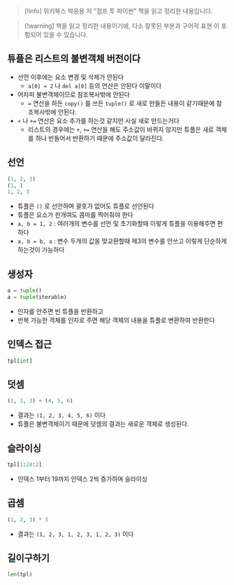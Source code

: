 > [!info] 위키북스 박응용 저 "점프 투 파이썬" 책을 읽고 정리한 내용입니다.

> [!warning] 책을 읽고 정리한 내용이기에, 다소 잘못된 부분과 구어적 표현 이 포함되어 있을 수 있습니다.

## 튜플은 리스트의 불변객체 버전이다

- 선언 이후에는 요소 변경 및 삭제가 안된다
	- `a[0] = 2` 나 `del a[0]` 등의 연산은 안된다 이말이다
- 어차피 불변객체이므로 참조복사밖에 안된다
	- `=` 연산을 하든 `copy()` 를 쓰든 `tuple()` 로 새로 만들든 내용이 같기때문에 참조복사밖에 안된다.
- `+` 나 `+=` 연산은 요소 추가를 하는것 같지만 사실 새로 만드는거다
	- 리스트의 경우에는 `+`, `+=` 연산을 해도 주소값이 바뀌지 않지만 튜플은 새로 객체를 하나 반들어서 반환하기 때문에 주소값이 달라진다.

## 선언

```python
(1, 2, 3)
(1, )
1, 2, 3
```

- 튜플은 `()` 로 선언하며 괄호가 없어도 튜플로 선언된다
- 튜플은 요소가 한개여도 콤마를 찍어줘야 한다
- `a, b = 1, 2` : 여러개의 변수를 선언 및 초기화할때 이렇게 튜플을 이용해주면 편하다
- `a, b = b, a` : 변수 두개의 값을 맞교환할때 제3의 변수를 안쓰고 이렇게 단순하게 하는것이 가능하다

## 생성자

```python
a = tuple()
a = tuple(iterable)
```

- 인자를 안주면 빈 튜플을 반환하고
- 반복 가능한 객체를 인자로 주면 해당 객체의 내용을 튜플로 변환하여 반환한다

## 인덱스 접근

```python
tpl[int]
```

## 덧셈

```python
(1, 2, 3) + (4, 5, 6)
```

- 결과는 `(1, 2, 3, 4, 5, 6)` 이다
- 튜플은 불변객체이기 때문에 덧셈의 결과는 새로운 객체로 생성된다.

## 슬라이싱

```python
tpl[1:20:2]
```

- 인덱스 1부터 19까지 인덱스 2씩 증가하며 슬라이싱

## 곱셈

```python
(1, 2, 3) * 3
```

- 결과는 `(1, 2, 3, 1, 2, 3, 1, 2, 3)` 이다

## 길이구하기

```python
len(tpl)
```